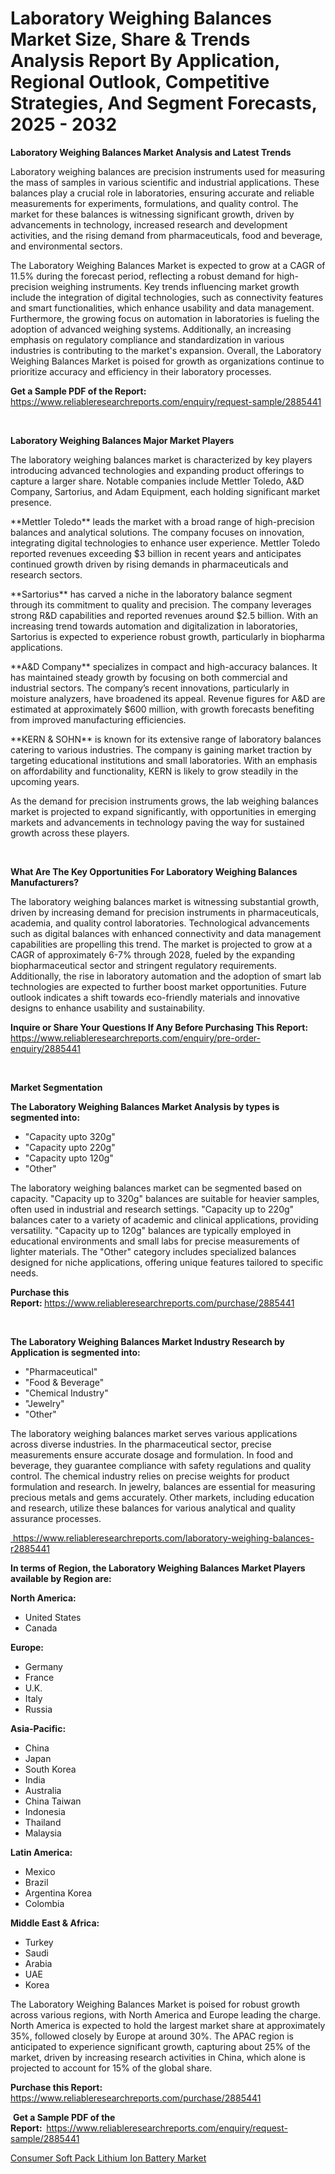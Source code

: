 <p><h1>Laboratory Weighing Balances Market Size, Share & Trends Analysis Report By Application, Regional Outlook, Competitive Strategies, And Segment Forecasts, 2025 - 2032</h1></p><p><strong>Laboratory Weighing Balances Market Analysis and Latest Trends</strong></p>
<p><p>Laboratory weighing balances are precision instruments used for measuring the mass of samples in various scientific and industrial applications. These balances play a crucial role in laboratories, ensuring accurate and reliable measurements for experiments, formulations, and quality control. The market for these balances is witnessing significant growth, driven by advancements in technology, increased research and development activities, and the rising demand from pharmaceuticals, food and beverage, and environmental sectors.</p><p>The Laboratory Weighing Balances Market is expected to grow at a CAGR of 11.5% during the forecast period, reflecting a robust demand for high-precision weighing instruments. Key trends influencing market growth include the integration of digital technologies, such as connectivity features and smart functionalities, which enhance usability and data management. Furthermore, the growing focus on automation in laboratories is fueling the adoption of advanced weighing systems. Additionally, an increasing emphasis on regulatory compliance and standardization in various industries is contributing to the market's expansion. Overall, the Laboratory Weighing Balances Market is poised for growth as organizations continue to prioritize accuracy and efficiency in their laboratory processes.</p></p>
<p><strong>Get a Sample PDF of the Report:&nbsp;</strong> <a href="https://www.reliableresearchreports.com/enquiry/request-sample/2885441?utm_campaign=2290&utm_medium=2&utm_source=Github&utm_content=ia&utm_term=13032025&utm_id=laboratory-weighing-balances">https://www.reliableresearchreports.com/enquiry/request-sample/2885441</a></p>
<p>&nbsp;</p>
<p><strong>Laboratory Weighing Balances Major Market Players</strong></p>
<p><p>The laboratory weighing balances market is characterized by key players introducing advanced technologies and expanding product offerings to capture a larger share. Notable companies include Mettler Toledo, A&D Company, Sartorius, and Adam Equipment, each holding significant market presence. </p><p>**Mettler Toledo** leads the market with a broad range of high-precision balances and analytical solutions. The company focuses on innovation, integrating digital technologies to enhance user experience. Mettler Toledo reported revenues exceeding $3 billion in recent years and anticipates continued growth driven by rising demands in pharmaceuticals and research sectors.</p><p>**Sartorius** has carved a niche in the laboratory balance segment through its commitment to quality and precision. The company leverages strong R&D capabilities and reported revenues around $2.5 billion. With an increasing trend towards automation and digitalization in laboratories, Sartorius is expected to experience robust growth, particularly in biopharma applications.</p><p>**A&D Company** specializes in compact and high-accuracy balances. It has maintained steady growth by focusing on both commercial and industrial sectors. The company’s recent innovations, particularly in moisture analyzers, have broadened its appeal. Revenue figures for A&D are estimated at approximately $600 million, with growth forecasts benefiting from improved manufacturing efficiencies.</p><p>**KERN & SOHN** is known for its extensive range of laboratory balances catering to various industries. The company is gaining market traction by targeting educational institutions and small laboratories. With an emphasis on affordability and functionality, KERN is likely to grow steadily in the upcoming years.</p><p>As the demand for precision instruments grows, the lab weighing balances market is projected to expand significantly, with opportunities in emerging markets and advancements in technology paving the way for sustained growth across these players.</p></p>
<p>&nbsp;</p>
<p><strong>What Are The Key Opportunities For Laboratory Weighing Balances Manufacturers?</strong></p>
<p><p>The laboratory weighing balances market is witnessing substantial growth, driven by increasing demand for precision instruments in pharmaceuticals, academia, and quality control laboratories. Technological advancements such as digital balances with enhanced connectivity and data management capabilities are propelling this trend. The market is projected to grow at a CAGR of approximately 6-7% through 2028, fueled by the expanding biopharmaceutical sector and stringent regulatory requirements. Additionally, the rise in laboratory automation and the adoption of smart lab technologies are expected to further boost market opportunities. Future outlook indicates a shift towards eco-friendly materials and innovative designs to enhance usability and sustainability.</p></p>
<p><strong>Inquire or Share Your Questions If Any Before Purchasing This Report:</strong> <a href="https://www.reliableresearchreports.com/enquiry/pre-order-enquiry/2885441?utm_campaign=2290&utm_medium=2&utm_source=Github&utm_content=ia&utm_term=13032025&utm_id=laboratory-weighing-balances">https://www.reliableresearchreports.com/enquiry/pre-order-enquiry/2885441</a></p>
<p>&nbsp;</p>
<p><strong>Market Segmentation</strong></p>
<p><strong>The Laboratory Weighing Balances Market Analysis by types is segmented into:</strong></p>
<p><ul><li>"Capacity upto 320g"</li><li>"Capacity upto 220g"</li><li>"Capacity upto 120g"</li><li>"Other"</li></ul></p>
<p><p>The laboratory weighing balances market can be segmented based on capacity. "Capacity up to 320g" balances are suitable for heavier samples, often used in industrial and research settings. "Capacity up to 220g" balances cater to a variety of academic and clinical applications, providing versatility. "Capacity up to 120g" balances are typically employed in educational environments and small labs for precise measurements of lighter materials. The "Other" category includes specialized balances designed for niche applications, offering unique features tailored to specific needs.</p></p>
<p><strong>Purchase this Report:&nbsp;</strong><a href="https://www.reliableresearchreports.com/purchase/2885441?utm_campaign=2290&utm_medium=2&utm_source=Github&utm_content=ia&utm_term=13032025&utm_id=laboratory-weighing-balances">https://www.reliableresearchreports.com/purchase/2885441</a></p>
<p>&nbsp;</p>
<p><strong>The Laboratory Weighing Balances Market Industry Research by Application is segmented into:</strong></p>
<p><ul><li>"Pharmaceutical"</li><li>"Food & Beverage"</li><li>"Chemical Industry"</li><li>"Jewelry"</li><li>"Other"</li></ul></p>
<p><p>The laboratory weighing balances market serves various applications across diverse industries. In the pharmaceutical sector, precise measurements ensure accurate dosage and formulation. In food and beverage, they guarantee compliance with safety regulations and quality control. The chemical industry relies on precise weights for product formulation and research. In jewelry, balances are essential for measuring precious metals and gems accurately. Other markets, including education and research, utilize these balances for various analytical and quality assurance processes.</p></p>
<p><a href="https://www.reliableresearchreports.com/laboratory-weighing-balances-r2885441?utm_campaign=2290&utm_medium=2&utm_source=Github&utm_content=ia&utm_term=13032025&utm_id=laboratory-weighing-balances">&nbsp;https://www.reliableresearchreports.com/laboratory-weighing-balances-r2885441</a></p>
<p><strong>In terms of Region, the Laboratory Weighing Balances Market Players available by Region are:</strong></p>
<p>
    <p> <strong> North America: </strong>
        <ul>
            <li>United States</li>
            <li>Canada</li>
        </ul>
        </p> 
    <p> <strong> Europe: </strong>
        <ul>
            <li>Germany</li>
            <li>France</li>
            <li>U.K.</li>
            <li>Italy</li>
            <li>Russia</li>
        </ul>
        </p> 
    <p> <strong> Asia-Pacific: </strong>
        <ul>
            <li>China</li>
            <li>Japan</li>
            <li>South Korea</li>
            <li>India</li>
            <li>Australia</li>
            <li>China Taiwan</li>
            <li>Indonesia</li>
            <li>Thailand</li>
            <li>Malaysia</li>
        </ul>
        </p> 
    <p> <strong> Latin America: </strong>
        <ul>
            <li>Mexico</li>
            <li>Brazil</li>
            <li>Argentina Korea</li>
            <li>Colombia</li>
        </ul>
        </p> 
    <p> <strong> Middle East & Africa: </strong>
        <ul>
            <li>Turkey</li>
            <li>Saudi</li>
            <li>Arabia</li>
            <li>UAE</li>
            <li>Korea</li>
        </ul>
    </p>
    </p>
<p><p>The Laboratory Weighing Balances Market is poised for robust growth across various regions, with North America and Europe leading the charge. North America is expected to hold the largest market share at approximately 35%, followed closely by Europe at around 30%. The APAC region is anticipated to experience significant growth, capturing about 25% of the market, driven by increasing research activities in China, which alone is projected to account for 15% of the global share.</p></p>
<p><strong>Purchase this Report: </strong><a href="https://www.reliableresearchreports.com/purchase/2885441?utm_campaign=2290&utm_medium=2&utm_source=Github&utm_content=ia&utm_term=13032025&utm_id=laboratory-weighing-balances">https://www.reliableresearchreports.com/purchase/2885441</a></p>
<p>&nbsp;<strong>Get a Sample PDF of the Report:&nbsp;&nbsp;</strong><a href="https://www.reliableresearchreports.com/enquiry/request-sample/2885441?utm_campaign=2290&utm_medium=2&utm_source=Github&utm_content=ia&utm_term=13032025&utm_id=laboratory-weighing-balances">https://www.reliableresearchreports.com/enquiry/request-sample/2885441</a></p>
<p><strong></strong></p>
<p><p><a href="https://github.com/klindsey95/Market-Research-Report-List-1/blob/main/consumer-soft-pack-lithium-ion-battery-market.md?utm_campaign=2290&utm_medium=2&utm_source=Github&utm_content=ia&utm_term=13032025&utm_id=laboratory-weighing-balances">Consumer Soft Pack Lithium Ion Battery Market</a></p></p>